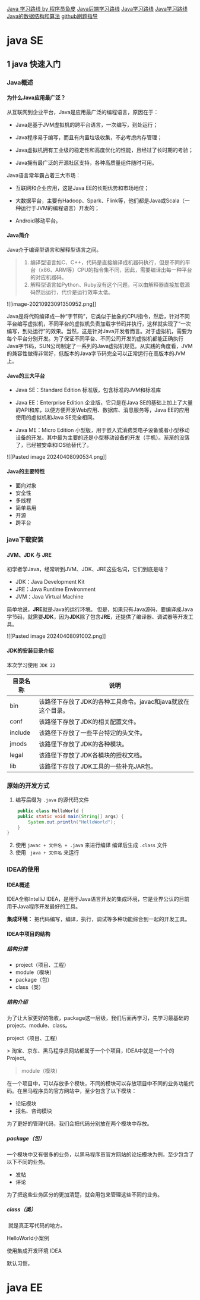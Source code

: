 [Java 学习路线 by 程序员鱼皮](https://github.com/liyupi/codefather/blob/main/%E5%AD%A6%E4%B9%A0%E8%B7%AF%E7%BA%BF/Java%E5%AD%A6%E4%B9%A0%E8%B7%AF%E7%BA%BF%20by%20%E7%A8%8B%E5%BA%8F%E5%91%98%E9%B1%BC%E7%9A%AE.md)
[Java后端学习路线](https://zhuanlan.zhihu.com/p/652601404)
[Java学习路线](https://www.zhihu.com/tardis/bd/art/377897661?source_id=1001)
[Java学习路线](https://www.bilibili.com/read/cv27536199/?jump_opus=1)
[Java的数据结构和算法](https://blog.csdn.net/qq_43422402/article/details/136663325)
[github刷题指导](https://github.com/labuladong/fucking-algorithm)
# java SE

## 1 java 快速入门

### Java概述
#### 为什么Java应用最广泛？

从互联网到企业平台，Java是应用最广泛的编程语言，原因在于：

- Java是基于JVM虚拟机的跨平台语言，一次编写，到处运行；
    
- Java程序易于编写，而且有内置垃圾收集，不必考虑内存管理；
    
- Java虚拟机拥有工业级的稳定性和高度优化的性能，且经过了长时期的考验；
    
- Java拥有最广泛的开源社区支持，各种高质量组件随时可用。
    

Java语言常年霸占着三大市场：

- 互联网和企业应用，这是Java EE的长期优势和市场地位；
    
- 大数据平台，主要有Hadoop、Spark、Flink等，他们都是Java或Scala（一种运行于JVM的编程语言）开发的；
    
- Android移动平台。
#### Java简介

Java介于编译型语言和解释型语言之间。
> 1. 编译型语言如C、C++，代码是直接编译成机器码执行，但是不同的平台（x86、ARM等）CPU的指令集不同，因此，需要编译出每一种平台的对应机器码。
> 2. 解释型语言如Python、Ruby没有这个问题，可以由解释器直接加载源码然后运行，代价是运行效率太低。

![[image-20210923091350952.png]]

Java是将代码编译成一种“字节码”，它类似于抽象的CPU指令，然后，针对不同平台编写虚拟机，不同平台的虚拟机负责加载字节码并执行，这样就实现了“一次编写，到处运行”的效果。当然，这是针对Java开发者而言。对于虚拟机，需要为每个平台分别开发。为了保证不同平台、不同公司开发的虚拟机都能正确执行Java字节码，SUN公司制定了一系列的Java虚拟机规范。从实践的角度看，JVM的兼容性做得非常好，低版本的Java字节码完全可以正常运行在高版本的JVM上。

#### Java的三大平台

- Java SE：Standard Edition 标准版，包含标准的JVM和标准库
	
- Java EE：Enterprise Edition 企业版，它只是在Java SE的基础上加上了大量的API和库，以便方便开发Web应用、数据库、消息服务等，Java EE的应用使用的虚拟机和Java SE完全相同。
	
- Java ME：Micro Edition 小型版，用于嵌入式消费类电子设备或者小型移动设备的开发。其中最为主要的还是小型移动设备的开发（手机）。渐渐的没落了，已经被安卓和IOS给替代了。

![[Pasted image 20240408090534.png]]

#### Java的主要特性

- 面向对象
- 安全性
- 多线程
- 简单易用
- 开源
- 跨平台


### java下载安装

#### JVM、JDK 与 JRE

初学者学Java，经常听到JVM、JDK、JRE这些名词，它们到底是啥？

- JDK：Java Development Kit
- JRE：Java Runtime Environment
- JVM：Java Virtual Machine

简单地说，**JRE**就是Java的运行环境。
但是，如果只有Java源码，要编译成Java字节码，就需要**JDK**，因为**JDK**除了包含**JRE**，还提供了编译器、调试器等开发工具。

![[Pasted image 20240408091002.png]]

####  JDK的安装目录介绍

本次学习使用 `JDK 22`

| 目录名称 | 说明                                                         |
| -------- | ------------------------------------------------------------ |
| bin      | 该路径下存放了JDK的各种工具命令。javac和java就放在这个目录。 |
| conf     | 该路径下存放了JDK的相关配置文件。                            |
| include  | 该路径下存放了一些平台特定的头文件。                         |
| jmods    | 该路径下存放了JDK的各种模块。                                |
| legal    | 该路径下存放了JDK各模块的授权文档。                          |
| lib      | 该路径下存放了JDK工具的一些补充JAR包。                       |

### 原始的开发方式

1. 编写后缀为 `.java` 的源代码文件
```java
	public class HelloWorld {
	public static void main(String[] args) {
		System.out.println("HelloWorld");
	}
}
```
2. 使用 ` javac + 文件名 + .java ` 来进行编译 编译后生成 `.class` 文件
3. 使用 ` java + 文件名` 来运行

### IDEA的使用

#### IDEA概述

IDEA全称IntelliJ IDEA，是用于Java语言开发的集成环境，它是业界公认的目前用于Java程序开发最好的工具。

**集成环境：** 把代码编写，编译，执行，调试等多种功能综合到一起的开发工具。

#### IDEA中项目的结构

##### 结构分类

- project（项目、工程）
- module（模块）
- package（包）
- class（类）

##### 结构介绍

​	为了让大家更好的吸收，package这一层级，我们后面再学习，先学习最基础的project、module、class。

project（项目、工程）

​> 淘宝、京东、黑马程序员网站都属于一个个项目，IDEA中就是一个个的Project。

> module（模块）

​	在一个项目中，可以存放多个模块，不同的模块可以存放项目中不同的业务功能代码。在黑马程序员的官方网站中，至少包含了以下模块：

- 论坛模块
- 报名、咨询模块

为了更好的管理代码，我们会把代码分别放在两个模块中存放。

##### package（包）

​	一个模块中又有很多的业务，以黑马程序员官方网站的论坛模块为例，至少包含了以下不同的业务。

- 发帖
- 评论

为了把这些业务区分的更加清楚，就会用包来管理这些不同的业务。

##### class（类）

​	就是真正写代码的地方。


HelloWorld小案例

使用集成开发环境 IDEA

默认习惯，




# java EE



